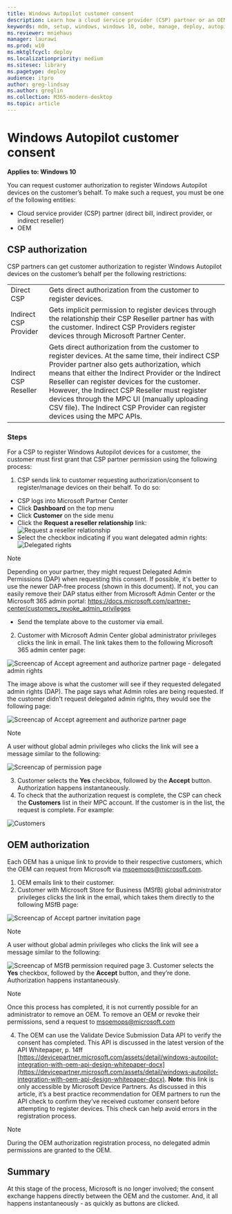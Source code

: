 ```yaml
---
title: Windows Autopilot customer consent
description: Learn how a cloud service provider (CSP) partner or an OEM can get customer authorization to register Windows Autopilot devices on the customer’s behalf.
keywords: mdm, setup, windows, windows 10, oobe, manage, deploy, autopilot, ztd, zero-touch, partner, msfb, intune
ms.reviewer: mniehaus
manager: laurawi
ms.prod: w10
ms.mktglfcycl: deploy
ms.localizationpriority: medium
ms.sitesec: library
ms.pagetype: deploy
audience: itpro
author: greg-lindsay
ms.author: greglin
ms.collection: M365-modern-desktop
ms.topic: article
---
```



# Windows Autopilot customer consent

**Applies to: Windows 10**

You can request customer authorization to register Windows Autopilot devices on the customer’s behalf. To make such a request, you must be one of the following entities:

- Cloud service provider (CSP) partner (direct bill, indirect provider, or indirect reseller)
- OEM

## CSP authorization

CSP partners can get customer authorization to register Windows Autopilot devices on the customer’s behalf per the following restrictions:

<table>
<tr><td>Direct CSP<td>Gets direct authorization from the customer to register devices.
<tr><td>Indirect CSP Provider<td>Gets implicit permission to register devices through the relationship their CSP Reseller partner has with the customer. Indirect CSP Providers register devices through Microsoft Partner Center.
<tr><td>Indirect CSP Reseller<td>Gets direct authorization from the customer to register devices. At the same time, their indirect CSP Provider partner also gets authorization, which means that either the Indirect Provider or the Indirect Reseller can register devices for the customer. However, the Indirect CSP Reseller must register devices through the MPC UI (manually uploading CSV file). The Indirect CSP Provider can register devices using the MPC APIs.
</table>

### Steps

For a CSP to register Windows Autopilot devices for a customer, the customer must first grant that CSP partner permission using the following process:

1. CSP sends link to customer requesting authorization/consent to register/manage devices on their behalf. To do so:
 - CSP logs into Microsoft Partner Center
 - Click **Dashboard** on the top menu
 - Click **Customer** on the side menu
 - Click the **Request a reseller relationship** link:
 ![Request a reseller relationship](images/csp1.png)
 - Select the checkbox indicating if you want delegated admin rights:
 ![Delegated rights](images/csp2.png)
  > [!NOTE]
  > Depending on your partner, they might request Delegated Admin Permissions (DAP) when requesting this consent. If possible, it's better to use the newer DAP-free process (shown in this document). If not, you can easily remove their DAP status either from Microsoft Admin Center or the Microsoft 365 admin portal: https://docs.microsoft.com/partner-center/customers_revoke_admin_privileges
 - Send the template above to the customer via email.
2. Customer with Microsoft Admin Center global administrator privileges clicks the link in email. The link takes them to the following Microsoft 365 admin center page:

 ![Screencap of Accept agreement and authorize partner page - delegated admin rights](images/csp3a.png)

 The image above is what the customer will see if they requested delegated admin rights (DAP). The page says what Admin roles are being requested. If the customer didn't request delegated admin rights, they would see the following page:

 ![Screencap of Accept agreement and authorize partner page](images/csp3b.png) 

 > [!NOTE]
 > A user without global admin privileges who clicks the link will see a message similar to the following:

 ![Screencap of permission page](images/csp4.png)

3. Customer selects the **Yes** checkbox, followed by the **Accept** button. Authorization happens instantaneously.
4. To check that the authorization request is complete, the CSP can check the **Customers** list in their MPC account. If the customer is in the list, the request is complete. For example:

![Customers](images/csp5.png)

## OEM authorization

Each OEM has a unique link to provide to their respective customers, which the OEM can request from Microsoft via msoemops@microsoft.com.

1. OEM emails link to their customer.
2. Customer with Microsoft Store for Business (MSfB) global administrator privileges clicks the link in the email, which takes them directly to the following MSfB page:

 ![Screencap of Accept partner invitation page](images/csp6.png)

 > [!NOTE]
 > A user without global admin privileges who clicks the link will see a message similar to the following:

 ![Screencap of MSfB permission required page](images/csp7.png)
3. Customer selects the **Yes** checkbox, followed by the **Accept** button, and they’re done. Authorization happens instantaneously.

 > [!NOTE]
 > Once this process has completed, it is not currently possible for an administrator to remove an OEM. To remove an OEM or revoke their permissions, send a request to msoemops@microsoft.com

4. The OEM can use the Validate Device Submission Data API to verify the consent has completed. This API is discussed in the latest version of the API Whitepaper, p. 14ff [https://devicepartner.microsoft.com/assets/detail/windows-autopilot-integration-with-oem-api-design-whitepaper-docx](https://devicepartner.microsoft.com/assets/detail/windows-autopilot-integration-with-oem-api-design-whitepaper-docx). **Note**: this link is only accessible by Microsoft Device Partners. As discussed in this article, it’s a best practice recommendation for OEM partners to run the API check to confirm they’ve received customer consent before attempting to register devices. This check can help avoid errors in the registration process.

 > [!NOTE]
 > During the OEM authorization registration process, no delegated admin permissions are granted to the OEM.

## Summary

At this stage of the process, Microsoft is no longer involved; the consent exchange happens directly between the OEM and the customer. And, it all happens instantaneously - as quickly as buttons are clicked.

